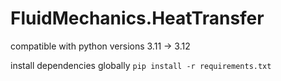 # FluidMechanics.HeatTransfer

compatible with python versions 3.11 -> 3.12

install dependencies globally
`pip install -r requirements.txt`
